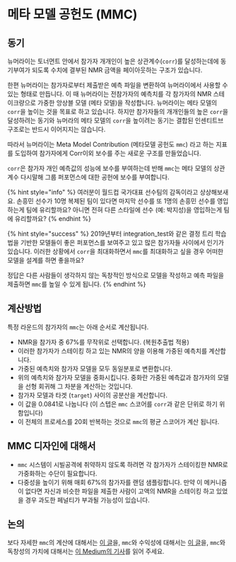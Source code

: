 # 메타 모델 공헌도 (MMC)

## **동기**

뉴머라이는 토너먼트 안에서 참가자 개개인이 높은 상관계수(`corr`)를 달성하는데에 동기부여가 되도록 수치에 결부된 NMR 금액을 페이아웃하는 구조가 있습니다.

한편 뉴머라이는 참가자로부터 제출받은 예측 파일을 변환하여 뉴머라이에서 사용할 수 있는 형태로 만듭니다. 이 때 뉴머라이는 전참가자의 예측치를 각 참가자의 NMR 스테이크량으로 가중한 앙상블 모델 (메타 모델)을 작성합니다. 뉴머라이는 메타 모델의 `corr`을 높이는 것을 목표로 하고 있습니다. 하지만 참가자들의 개개인들의 높은 `corr`을 달성하려는 동기와 뉴머라의 메타 모델의 `corr`을 높이려는 동기는 결합된 인센티트브 구조로는 반드시 이어지지는 않습니다.

따라서 뉴머라이는 Meta Model Contribution (메타모델 공헌도 `mmc`) 라고 하는 지표를 도입하여 참가자에게 Corr이외 보수를 주는 새로운 구조를 만들었습니다.

`corr`은 참가자 개인 예측값의 성능에 보수를 부여하는데 반해 `mmc`는 메타 모델의 상관계수 다시말해 그룹 퍼포먼스에 대한 공헌에 보수를 부여합니다.

{% hint style="info" %}
여러분이 월드컵 국가대표 선수팀의 감독이라고 상상해보새요. 손흥민 선수가 10명 복제된 팀이 있다면 마지막 선수를 또 1명의 손흥민 선수를 영입하는게 팀에 유리할까요? 아니면 전혀 다른 스타일에 선수 (예: 박지성)을 영입하는게 팀에 유리할까요?
{% endhint %}

{% hint style="success" %}
2019년부터 integration\_test와 같은 결정 트리 학습법을 기반한 모델들이 좋은 퍼포먼스를 보여주고 있고 많은 참가자들 사이에서 인기가 있습니다. 이러한 상황에서 `corr`을 최대화하면서 `mmc`를 최대화하고 싶을 경우 어떠한 모델을 설계를 하면 좋을까요?

정답은 다른 사람들이 생각하지 않는 독창적인 방식으로 모델을 작성하고 예측 파일을 제출하면 `mmc`를 높일 수 있게 됩니다.
{% endhint %}

## 계산방법 <a href="#calculation" id="calculation"></a>

특정 라운드의 참가자의 `mmc`는 아래 순서로 계산됩니다.

* NMR을 참가자 중 67%를 무작위로 선택합니다. (복원추출법 적용)
* 이러한 참가자가 스테이킹 하고 있는 NMR의 양을 이용해 가중된 예측치를 계산합니다.
* 가중된 예측치와 참가자 모델을 모두 동일분포로 변환합니다.
* 위의 예측치와 참가자 모델을 중화시킵니다. 중화란 가중된 예측값과 참가자의 모델을 선형 회귀해 그 차분을 계산하는 것입니다.
* 참가자 모델과 타겟 (`target`) 사이의 공분산을 계산합니다.
* 이 값을 0.0841로 나눕니다 (이 스텝은 `mmc` 스코어를 `corr`과 같은 단위로 하기 위함입니다)
* 이 전체의 프로세스를 20회 반복하는 것으로 `mmc`의 평균 스코어가 계산 됩니다.

## MMC 디자인에 대해서

* `mmc` 시스템이 시빌공격에 취약하지 않도록 하려면 각 참가자가 스테이킹한 NMR로 가중화하는 수단이 필요합니다.
* 다중성을 높이기 위해 매회 67%의 참가자를 랜덤 샘플링합니다. 만약 이 메커니즘이 없다면 자신과 비슷한 파일을 제출한 사람이 고액의 NMR을 스테이킹 하고 있었을 경우 과도한 페널티가 부과될 가능성이 있습니다.

## 논의 <a href="#discussion" id="discussion"></a>

보다 자세한 `mmc`의 계산에 대해서는 [이 글](https://forum.numer.ai/t/mmc2-announcement/93)을, `mmc`와 수익성에 대해서는 [이 글](https://forum.numer.ai/t/mmc-staking-change-corr-mmc/698)을, `mmc`와 독창성의 가치에 대해서는 [이 Medium의 기사](https://medium.com/numerai/a-new-data-science-competition-where-being-different-pays-251c2aecc40a)를 읽어 주세요.
